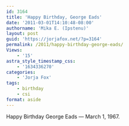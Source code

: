 ```yaml
---
id: 3164
title: 'Happy Birthday, George Eads'
date: '2011-03-01T14:10:48-08:00'
authorname: 'Mika E. (Ipstenu)'
layout: post
guid: 'https://jorjafox.net/?p=3164'
permalink: /2011/happy-birthday-george-eads/
Views:
    - '15'
astra_style_timestamp_css:
    - '1634336270'
categories:
    - 'Jorja Fox'
tags:
    - birthday
    - csi
format: aside
---
```


Happy Birthday George Eads — March 1, 1967.
